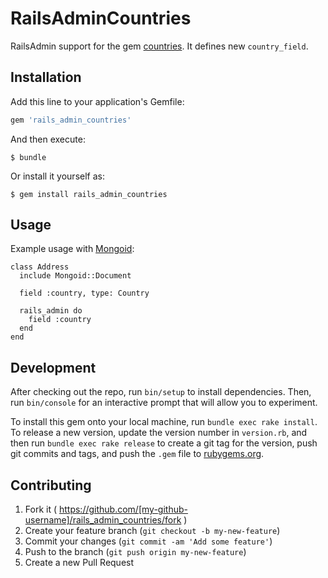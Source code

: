 # RailsAdminCountries

RailsAdmin support for the gem [countries](https://github.com/hexorx/countries/). It defines new ```country_field```.

## Installation

Add this line to your application's Gemfile:

```ruby
gem 'rails_admin_countries'
```

And then execute:

    $ bundle

Or install it yourself as:

    $ gem install rails_admin_countries

## Usage

Example usage with [Mongoid](https://github.com/mongoid/mongoid):

    class Address
      include Mongoid::Document

      field :country, type: Country

      rails_admin do
        field :country
      end
    end


## Development

After checking out the repo, run `bin/setup` to install dependencies. Then, run `bin/console` for an interactive prompt that will allow you to experiment. 

To install this gem onto your local machine, run `bundle exec rake install`. To release a new version, update the version number in `version.rb`, and then run `bundle exec rake release` to create a git tag for the version, push git commits and tags, and push the `.gem` file to [rubygems.org](https://rubygems.org).

## Contributing

1. Fork it ( https://github.com/[my-github-username]/rails_admin_countries/fork )
2. Create your feature branch (`git checkout -b my-new-feature`)
3. Commit your changes (`git commit -am 'Add some feature'`)
4. Push to the branch (`git push origin my-new-feature`)
5. Create a new Pull Request
